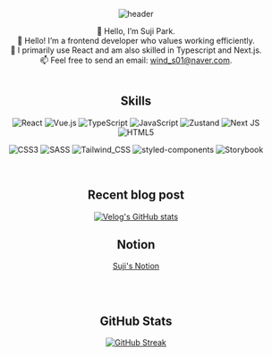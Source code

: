 <div align=center>

<!-- 상단 이미지 -->
![header](https://capsule-render.vercel.app/api?type=venom&color=auto&height=200&&fontSize=60&text=FE%20Dev%20|%20Suji%20Park)
<br/>

<!-- Introduce -->
👋 Hello, I’m Suji Park.    
👀 Hello! I’m a frontend developer who values working efficiently.    
🌱 I primarily use React and am also skilled in Typescript and Next.js.    
📫 Feel free to send an email: wind_s01@naver.com.   
<br/>

## Skills
![React](https://img.shields.io/badge/react-%2320232a.svg?style=for-the-badge&logo=react&logoColor=%2361DAFB)
![Vue.js](https://img.shields.io/badge/vuejs-%2335495e.svg?style=for-the-badge&logo=vuedotjs&logoColor=%234FC08D)
![TypeScript](https://img.shields.io/badge/typescript-%23007ACC.svg?style=for-the-badge&logo=typescript&logoColor=white)
![JavaScript](https://img.shields.io/badge/javascript-%23323330.svg?style=for-the-badge&logo=javascript&logoColor=%23F7DF1E)
![Zustand](https://camo.githubusercontent.com/eca0f08fb38974c51aecbb77bdd6ad7127deef8fc9e64b323d50280c9ecc5265/68747470733a2f2f696d672e736869656c64732e696f2f62616467652f7a757374616e642d2532333230323332612e7376673f7374796c653d666f722d7468652d6261646765266c6f676f3d7265616374266c6f676f436f6c6f723d253233363144414642)
![Next JS](https://img.shields.io/badge/Next-black?style=for-the-badge&logo=next.js&logoColor=white)
![HTML5](https://img.shields.io/badge/html5-%23E34F26.svg?style=for-the-badge&logo=html5&logoColor=white)

![CSS3](https://img.shields.io/badge/css3-%231572B6.svg?style=for-the-badge&logo=css3&logoColor=white)
![SASS](https://img.shields.io/badge/SASS-hotpink.svg?style=for-the-badge&logo=SASS&logoColor=white)
![Tailwind_CSS](https://img.shields.io/badge/Tailwind_CSS-38B2AC?style=for-the-badge&logo=tailwind-css&logoColor=white)
![styled-components](https://img.shields.io/badge/styled--components-DB7093?style=for-the-badge&logo=styled-components&logoColor=white)
![Storybook](https://img.shields.io/badge/-Storybook-FF4785?style=for-the-badge&logo=storybook&logoColor=white)


<br/>

<!-- 최신 벨로그 글 가져오기 -->
## Recent blog post
[![Velog's GitHub stats](https://velog-readme-stats.vercel.app/api?name=suji5358)](https://velog.io/@suji5358)

## Notion
[Suji's Notion](https://sujipark-fe.notion.site/Work-efa337eef66a4f6c981212d5573ce5cf?pvs=74)


<br/><br/>

<!-- 깃헙 스탯 -->
## GitHub Stats
[![GitHub Streak](https://streak-stats.demolab.com?user=charmmming7)](https://git.io/streak-stats)
<!-- 
![Suji's GitHub stats](https://github-readme-stats.vercel.app/api?username=charmmming7&theme=dark&show_icons=true)
[![Readme Card](https://github-readme-stats.vercel.app/api/pin/?username=charmmming7&repo=github-readme-stats)](https://github.com/charmmming7/github-readme-stats)
-->

</div>
